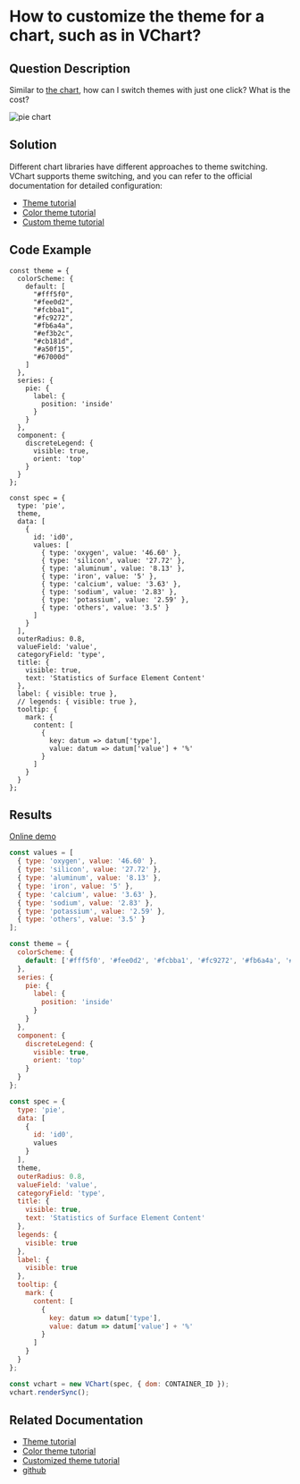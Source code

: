 # How to customize the theme for a chart, such as in VChart?

## Question Description

Similar to [the chart](https://www.visactor.io/vchart/demo/pie-chart/basic-pie), how can I switch themes with just one click? What is the cost?

![pie chart](/vchart/faq/28-0.png)

## Solution

Different chart libraries have different approaches to theme switching. VChart supports theme switching, and you can refer to the official documentation for detailed configuration:

- [Theme tutorial](https://www.visactor.io/vchart/guide/tutorial_docs/Theme/Theme)
- [Color theme tutorial](https://www.visactor.io/vchart/guide/tutorial_docs/Theme/Color_Theme)
- [Custom theme tutorial](https://www.visactor.io/vchart/guide/tutorial_docs/Theme/Customize_Theme)

## Code Example

```
const theme = {
  colorScheme: {
    default: [
      "#fff5f0",
      "#fee0d2",
      "#fcbba1",
      "#fc9272",
      "#fb6a4a",
      "#ef3b2c",
      "#cb181d",
      "#a50f15",
      "#67000d"
    ]
  },
  series: {
    pie: {
      label: {
        position: 'inside'
      }
    }
  },
  component: {
    discreteLegend: {
      visible: true,
      orient: 'top'
    }
  }
};

const spec = {
  type: 'pie',
  theme,
  data: [
    {
      id: 'id0',
      values: [
        { type: 'oxygen', value: '46.60' },
        { type: 'silicon', value: '27.72' },
        { type: 'aluminum', value: '8.13' },
        { type: 'iron', value: '5' },
        { type: 'calcium', value: '3.63' },
        { type: 'sodium', value: '2.83' },
        { type: 'potassium', value: '2.59' },
        { type: 'others', value: '3.5' }
      ]
    }
  ],
  outerRadius: 0.8,
  valueField: 'value',
  categoryField: 'type',
  title: {
    visible: true,
    text: 'Statistics of Surface Element Content'
  },
  label: { visible: true },
  // legends: { visible: true },
  tooltip: {
    mark: {
      content: [
        {
          key: datum => datum['type'],
          value: datum => datum['value'] + '%'
        }
      ]
    }
  }
};
```

## Results

[Online demo](https://codesandbox.io/s/pie-chart-theme-rk8ft5)

```javascript livedemo
const values = [
  { type: 'oxygen', value: '46.60' },
  { type: 'silicon', value: '27.72' },
  { type: 'aluminum', value: '8.13' },
  { type: 'iron', value: '5' },
  { type: 'calcium', value: '3.63' },
  { type: 'sodium', value: '2.83' },
  { type: 'potassium', value: '2.59' },
  { type: 'others', value: '3.5' }
];

const theme = {
  colorScheme: {
    default: ['#fff5f0', '#fee0d2', '#fcbba1', '#fc9272', '#fb6a4a', '#ef3b2c', '#cb181d', '#a50f15', '#67000d']
  },
  series: {
    pie: {
      label: {
        position: 'inside'
      }
    }
  },
  component: {
    discreteLegend: {
      visible: true,
      orient: 'top'
    }
  }
};

const spec = {
  type: 'pie',
  data: [
    {
      id: 'id0',
      values
    }
  ],
  theme,
  outerRadius: 0.8,
  valueField: 'value',
  categoryField: 'type',
  title: {
    visible: true,
    text: 'Statistics of Surface Element Content'
  },
  legends: {
    visible: true
  },
  label: {
    visible: true
  },
  tooltip: {
    mark: {
      content: [
        {
          key: datum => datum['type'],
          value: datum => datum['value'] + '%'
        }
      ]
    }
  }
};

const vchart = new VChart(spec, { dom: CONTAINER_ID });
vchart.renderSync();
```

## Related Documentation

- [Theme tutorial](https://www.visactor.io/vchart/guide/tutorial_docs/Theme/Theme)
- [Color theme tutorial](https://www.visactor.io/vchart/guide/tutorial_docs/Theme/Color_Theme)
- [Customized theme tutorial](https://www.visactor.io/vchart/guide/tutorial_docs/Theme/Customize_Theme)
- [github](https://github.com/VisActor/VChart)
